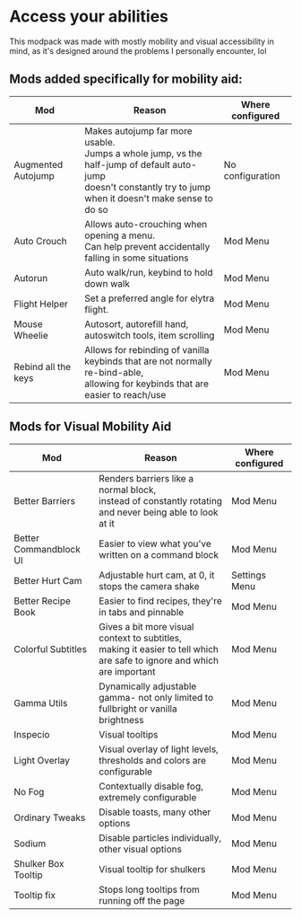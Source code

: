 # Access your abilities

This modpack was made with mostly mobility and visual accessibility in mind, as it's designed around the problems I personally encounter, lol

## Mods added specifically for mobility aid:
| Mod | Reason | Where configured |
|---|---|---|
| Augmented Autojump | Makes autojump far more usable. <br>Jumps a whole jump, vs the half-jump of default auto-jump <br>doesn't constantly try to jump when it doesn't make sense to do so | No configuration |
| Auto Crouch | Allows auto-crouching when opening a menu. <br>Can help prevent accidentally falling in some situations | Mod Menu |
| Autorun | Auto walk/run, keybind to hold down walk | Mod Menu |
| Flight Helper | Set a preferred angle for elytra flight. | Mod Menu |
| Mouse Wheelie | Autosort, autorefill hand, autoswitch tools, item scrolling | Mod Menu |
| Rebind all the keys | Allows for rebinding of vanilla keybinds that are not normally re-bind-able,<br>allowing for keybinds that are easier to reach/use | Mod Menu | 

## Mods for Visual Mobility Aid
| Mod | Reason | Where configured |
|---|---|---|
| Better Barriers | Renders barriers like a normal block, <br>instead of constantly rotating and never being able to look at it | Mod Menu |
| Better Commandblock UI | Easier to view what you've written on a command block | Mod Menu |
| Better Hurt Cam | Adjustable hurt cam, at 0, it stops the camera shake | Settings Menu |
| Better Recipe Book | Easier to find recipes, they're in tabs and pinnable | Mod Menu |
| Colorful Subtitles | Gives a bit more visual context to subtitles, <br>making it easier to tell which are safe to ignore and which are important | Mod Menu |
| Gamma Utils | Dynamically adjustable gamma- not only limited to fullbright or vanilla brightness | Mod Menu |
| Inspecio | Visual tooltips | Mod Menu |
| Light Overlay | Visual overlay of light levels, thresholds and colors are configurable | Mod Menu |
| No Fog | Contextually disable fog, extremely configurable | Mod Menu |
| Ordinary Tweaks | Disable toasts, many other options | Mod Menu |
| Sodium | Disable particles individually, other visual options | Mod Menu |
| Shulker Box Tooltip | Visual tooltip for shulkers | Mod Menu |
| Tooltip fix | Stops long tooltips from running off the page | Mod Menu |
